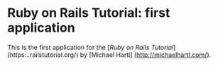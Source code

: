 # Ruby on Rails Tutorial: first application

This is the first application for the [*Ruby on Rails Tutorial*] (https:..railstutorial.org/) by [Michael Hartl] (http://michaelhartl.com/).
